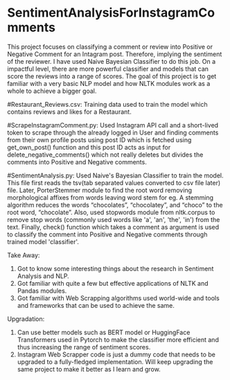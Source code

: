 # SentimentAnalysisForInstagramComments
This project focuses on classifying a comment or review into Positive or Negative Comment for an Intagram post. Therefore, implying the sentiment of the reviewer. I have used Naive Bayesian Classifier to do this job. On a impactful level, there are more powerful classifier and models that can score the reviews into a range of scores. The goal of this project is to get familiar with a very basic NLP model and how NLTK modules work as a whole to achieve a bigger goal.

#Restaurant_Reviews.csv:
Training data used to train the model which contains reviews and likes for a Restaurant.

#ScrapeInstagramComment.py:
Used Instagram API call and a short-lived token to scrape through the already logged in User and finding comments from their own profile posts using post ID which is fetched using get_own_post() function and this post ID acts as input for delete_negative_comments() which not really deletes but divides the comments into Positive and Negative comments.

#SentimentAnalysis.py:
Used Naive's Bayesian Classifier to train the model. This file first reads the tsv(tab separated values converted to csv file later) file. Later, PorterStemmer module to find the root word removing morphological affixes from words leaving word stem for eg. A stemming algorithm reduces the words “chocolates”, “chocolatey”, and “choco” to the root word, “chocolate”. Also, used stopwords module from nltk.corpus to remove stop words (commonly used words like 'a', 'an', 'the', 'in') from the text. Finally, check() function which takes a comment as argument is used to classify the comment into Positive and Negative comments through trained model 'classifier'.

Take Away:
1) Got to know some interesting things about the research in Sentiment Analysis and NLP.
2) Got familiar with quite a few but effective applications of NLTK and Pandas modules.
3) Got familiar with Web Scrapping algorithms used world-wide and tools and frameworks that can be used to achieve the same.

Upgradation:
1) Can use better models such as BERT model or HuggingFace Transformers used in Pytorch to make the classifier more efficient and thus increasing the range of sentiment scores.
2) Instagram Web Scrapper code is just a dummy code that needs to be upgraded to a fully-fledged implementation. Will keep upgrading the same project to make it better as I learn and grow.

